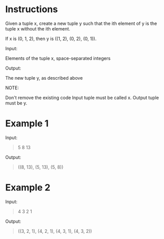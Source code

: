 # Instructions

Given a tuple x, create a new tuple y such that the ith element of y is the tuple x without the ith element.

If x is (0, 1, 2), then y is ((1, 2), (0, 2), (0, 1)).

Input:

Elements of the tuple x, space-separated integers

Output:

The new tuple y, as described above

NOTE:

Don't remove the existing code
Input tuple must be called x. Output tuple must be y.

# Example 1

Input:

>5 8 13

Output:

>((8, 13), (5, 13), (5, 8))

# Example 2

Input:

>4 3 2 1

Output:

>((3, 2, 1), (4, 2, 1), (4, 3, 1), (4, 3, 2))
